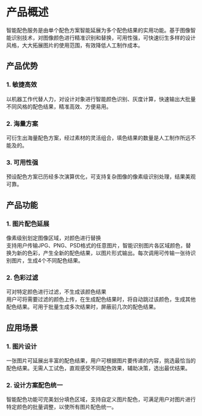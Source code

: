 # 产品概述
智能配色服务是由单个配色方案智能延展为多个配色结果的实用功能。基于图像智能识别技术，对图像颜色进行精准识别和替换，可用性强，可快速衍生多样的设计风格，大大拓展图片的使用范围，有效降低人工制作成本。

## 产品优势
### 1.	敏捷高效
以机器工作代替人力，对设计对象进行智能颜色识别、灰度计算，快速输出大批量不同风格的配色结果，精准高效、方便易用。<br>
### 2.	海量方案
可衍生出海量配色方案，经过素材的灵活组合，填色结果的数量是人工制作所远不能及的。<br>
### 3.	可用性强
预设配色方案已历经多次演算优化，可支持复杂图像的像素级识别处理，结果美观可靠。<br>

## 产品功能
### 1. 图片配色延展
像素级别划定图像区域，对颜色进行替换<br>
支持用户传输JPG、PNG、PSD格式的任意图片，智能识别图片各区域颜色，替换为新的色彩，产生全新的配色结果，以图片形式输出。每次调用可传输一张待识别图片，生成4个不同配色结果。<br>

### 2. 色彩过滤
可对特定颜色进行过滤，不生成该颜色结果<br>
用户可将需要过滤的颜色上传，在生成配色结果时，将自动跳过该颜色，生成其他配色结果。可用于批量生成多次结果时，屏蔽前几次的配色结果。<br>

## 应用场景
### 1. 图片设计
一张图片可延展出丰富的配色结果，用户可根据图片要传递的内容，挑选最恰当的配色结果。无需人工试色，直观感受不同配色效果，辅助决策，选出最优结果。<br>

### 2. 设计方案配色统一
智能配色功能可完美划分填色区域，支持自定义图片配色，可满足用户对图片进行特定颜色的批量调整，以使所有图片配色统一。<br>


